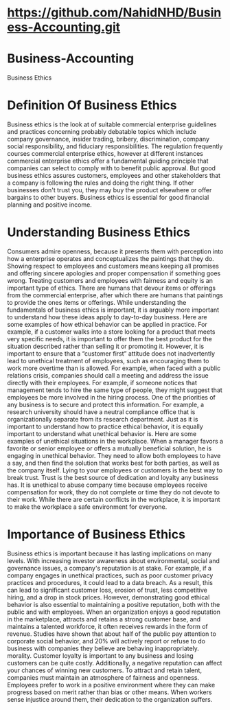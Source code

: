 # https://github.com/NahidNHD/Business-Accounting.git
# Business-Accounting
Business Ethics
# Definition Of Business Ethics
Business ethics is the look at of suitable commercial enterprise guidelines and practices concerning probably debatable topics which include company governance, insider trading, bribery, discrimination, company social responsibility, and fiduciary responsibilities. The regulation frequently courses commercial enterprise ethics, however at different instances commercial enterprise ethics offer a fundamental guiding principle that companies can select to comply with to benefit public approval.
But good business ethics assures customers, employees and other stakeholders that a company is following the rules and doing the right thing.  If other businesses don't trust you, they may buy the product elsewhere or offer bargains to other buyers.  Business ethics is essential for good financial planning and positive income.
# Understanding Business Ethics
Consumers admire openness, because it presents them with perception into how a enterprise operates and conceptualizes the paintings that they do. Showing respect to employees and customers means keeping all promises and offering sincere apologies and proper compensation if something goes wrong. Treating customers and employees with fairness and equity is an important type of ethics. There are humans that devour items or offerings from the commercial enterprise, after which there are humans that paintings to provide the ones items or offerings. While understanding the fundamentals of business ethics is important, it is arguably more important to understand how these ideas apply to day-to-day business.  Here are some examples of how ethical behavior can be applied in practice. For example, if a customer walks into a store looking for a product that meets very specific needs, it is important to offer them the best product for the situation described rather than selling it or promoting it.  However, it is important to ensure that a “customer first” attitude does not inadvertently lead to unethical treatment of employees, such as encouraging them to work more overtime than is allowed. For example, when faced with a public relations crisis, companies should call a meeting and address the issue directly with their employees. For example, if someone notices that management tends to hire the same type of people, they might suggest that employees be more involved in the hiring process. One of the priorities of any business is to secure and protect this information. For example, a research university should have a neutral compliance office that is organizationally separate from its research department. Just as it is important to understand how to practice ethical behavior, it is equally important to understand what unethical behavior is.  Here are some examples of unethical situations in the workplace. When a manager favors a favorite or senior employee or offers a mutually beneficial solution, he is engaging in unethical behavior.  They need to allow both employees to have a say, and then find the solution that works best for both parties, as well as the company itself. Lying to your employees or customers is the best way to break trust.  Trust is the best source of dedication and loyalty any business has. It is unethical to abuse company time because employees receive compensation for work, they do not complete or time they do not devote to their work. While there are certain conflicts in the workplace, it is important to make the workplace a safe environment for everyone.
# Importance of Business Ethics
Business ethics is important because it has lasting implications on many levels. With increasing investor awareness about environmental, social and governance issues, a company's reputation is at stake. For example, if a company engages in unethical practices, such as poor customer privacy practices and procedures, it could lead to a data breach. As a result, this can lead to significant customer loss, erosion of trust, less competitive hiring, and a drop in stock prices. However, demonstrating good ethical behavior is also essential to maintaining a positive reputation, both with the public and with employees.  When an organization enjoys a good reputation in the marketplace, attracts and retains a strong customer base, and maintains a talented workforce, it often receives rewards in the form of revenue. Studies have shown that about half of the public pay attention to corporate social behavior, and 20% will actively report or refuse to do business with companies they believe are behaving inappropriately. morality. Customer loyalty is important to any business and losing customers can be quite costly. Additionally, a negative reputation can affect your chances of winning new customers. To attract and retain talent, companies must maintain an atmosphere of fairness and openness. Employees prefer to work in a positive environment where they can make progress based on merit rather than bias or other means. When workers sense injustice around them, their dedication to the organization suffers.
